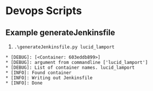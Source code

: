 # Devops Scripts

## Example generateJenkinsfile

1. `.\generateJenkinsfile.py lucid_lamport `  

```
* [DEBUG]: [<Container: 603eddb899>]
* [DEBUG]: argument from commandline ['lucid_lamport']
* [DEBUG]: List of container names. lucid_lamport
* [INFO]: Found container
* [INFO]: Writing out Jenkinsfile
* [INFO]: Done
```

